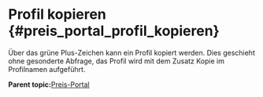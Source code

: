 # Profil kopieren {#preis_portal_profil_kopieren}

Über das grüne Plus-Zeichen kann ein Profil kopiert werden. Dies geschieht ohne gesonderte Abfrage, das Profil wird mit dem Zusatz Kopie im Profilnamen aufgeführt.

**Parent topic:**[Preis-Portal](8_8_1c_Preis_Portal.md)

